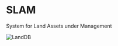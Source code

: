 # SLAM
System for Land Assets under Management

![LandDB](https://user-images.githubusercontent.com/33483920/135460307-2c51ab14-9bb9-40bc-87ab-7244240abce9.png)
